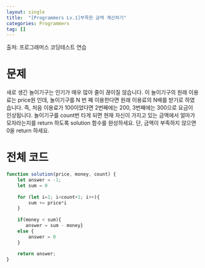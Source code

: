 ```yaml
---
layout: single
title:  "[Programmers Lv.1]부족한 금액 계산하기"
categories: Programmers
tag: []
---
```

출처: 프로그래머스 코딩테스트 연습

# 문제
새로 생긴 놀이기구는 인기가 매우 많아 줄이 끊이질 않습니다. 이 놀이기구의 원래 이용료는 price원 인데, 놀이기구를 N 번 째 이용한다면 원래 이용료의 N배를 받기로 하였습니다. 즉, 처음 이용료가 100이었다면 2번째에는 200, 3번째에는 300으로 요금이 인상됩니다.
놀이기구를 count번 타게 되면 현재 자신이 가지고 있는 금액에서 얼마가 모자라는지를 return 하도록 solution 함수를 완성하세요.
단, 금액이 부족하지 않으면 0을 return 하세요.

# 전체 코드
```javascript
function solution(price, money, count) {
    let answer = -1;
    let sum = 0
    
    for (let i=1; i<count+1; i++){
        sum += price*i
    }
    
    if(money < sum){
       answer = sum - money} 
    else {
        answer = 0
    }
    
    return answer;
}
```


